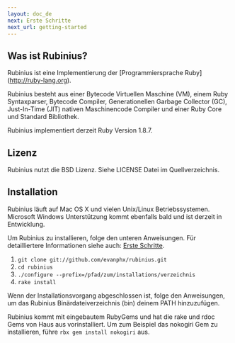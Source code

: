 ```yaml
---
layout: doc_de
next: Erste Schritte
next_url: getting-started
---
```


## Was ist Rubinius?

Rubinius ist eine Implementierung der [Programmiersprache Ruby]
(http://ruby-lang.org).

Rubinius besteht aus einer Bytecode Virtuellen Maschine (VM), einem Ruby 
Syntaxparser, Bytecode Compiler, Generationellen Garbage Collector (GC), 
Just-In-Time (JIT) nativen Maschinencode Compiler und einer Ruby Core und 
Standard Bibliothek.

Rubinius implementiert derzeit Ruby Version 1.8.7.


## Lizenz

Rubinius nutzt die BSD Lizenz. Siehe LICENSE Datei im Quellverzeichnis.


## Installation

Rubinius läuft auf Mac OS X und vielen Unix/Linux Betriebssystemen. Microsoft 
Windows Unterstützung kommt ebenfalls bald und ist derzeit in Entwicklung.

Um Rubinius zu installieren, folge den unteren Anweisungen. Für detailliertere
Informationen siehe auch: [Erste Schritte](/doc/de/getting-started/).

1. `git clone git://github.com/evanphx/rubinius.git`
1. `cd rubinius`
1. `./configure --prefix=/pfad/zum/installations/verzeichnis`
1. `rake install`

Wenn der Installationsvorgang abgeschlossen ist, folge den Anweisungen, um das
Rubinius Binärdateiverzeichnis (bin) deinem PATH hinzuzufügen.

Rubinius kommt mit eingebautem RubyGems und hat die rake und rdoc Gems von Haus
aus vorinstalliert. Um zum Beispiel das nokogiri Gem zu installieren, führe 
`rbx gem install nokogiri` aus.
